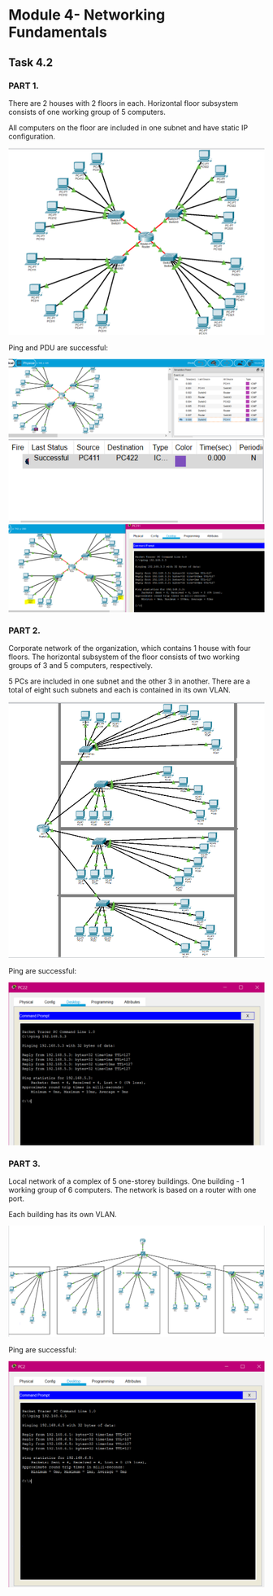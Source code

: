 # Module 4- Networking Fundamentals

## Task 4.2

### PART 1.

There are 2 houses with 2 floors in each. Horizontal floor subsystem consists of one working group of 5 computers.

All computers on the floor are included in one subnet and have static IP configuration.

<img src="https://github.com/Yuliia-Sadoma/DevOps_online_Kyiv_2020Q42021Q1/blob/main/m4/task4.2/screenshots/1.1.PNG?raw=true">

Ping and PDU are successful:

<img src="https://github.com/Yuliia-Sadoma/DevOps_online_Kyiv_2020Q42021Q1/blob/main/m4/task4.2/screenshots/1.PNG?raw=true">

<img src="https://github.com/Yuliia-Sadoma/DevOps_online_Kyiv_2020Q42021Q1/blob/main/m4/task4.2/screenshots/2.PNG?raw=true">

<img src="https://github.com/Yuliia-Sadoma/DevOps_online_Kyiv_2020Q42021Q1/blob/main/m4/task4.2/screenshots/3.PNG?raw=true">

### PART 2.

Corporate network of the organization, which contains 1 house with four floors. The horizontal subsystem of the floor consists of two working groups of 3 and 5 computers, respectively.

5 PCs are included in one subnet and the other 3 in another. There are a total of eight such subnets and each is contained in its own VLAN.

<img src="https://github.com/Yuliia-Sadoma/DevOps_online_Kyiv_2020Q42021Q1/blob/main/m4/task4.2/screenshots/2.1.PNG?raw=true">

Ping are successful:

<img src="https://github.com/Yuliia-Sadoma/DevOps_online_Kyiv_2020Q42021Q1/blob/main/m4/task4.2/screenshots/2.2.PNG?raw=true">

### PART 3.

Local network of a complex of 5 one-storey buildings. One building - 1 working group of 6 computers. The network is based on a router with one port.

Each building has its own VLAN.

<img src="https://github.com/Yuliia-Sadoma/DevOps_online_Kyiv_2020Q42021Q1/blob/main/m4/task4.2/screenshots/3.1.PNG?raw=true">

Ping are successful:

<img src="https://github.com/Yuliia-Sadoma/DevOps_online_Kyiv_2020Q42021Q1/blob/main/m4/task4.2/screenshots/3.2.PNG?raw=true">
